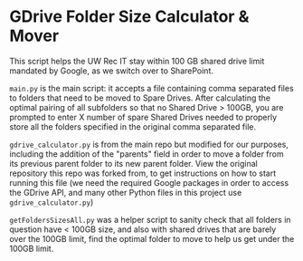 # GDrive Folder Size Calculator & Mover

This script helps the UW Rec IT stay within 100 GB shared drive limit mandated by Google, as we switch over to SharePoint.


`main.py` is the main script: it accepts a file containing comma separated files to folders that need to be moved to Spare Drives. After calculating the optimal pairing of all subfolders so that no Shared Drive > 100GB, you are prompted to enter X number of spare Shared Drives needed to properly store all the folders specified in the original comma separated file.

`gdrive_calculator.py` is from the main repo but modified for our purposes, including the addition of the "parents" field in order to move a folder from its previous parent folder to its new parent folder. View the original repository this repo was forked from, to get instructions on how to start running this file (we need the required Google packages in order to access the GDrive API, and many other Python files in this project use `gdrive_calculator.py`)

`getFoldersSizesAll.py` was a helper script to sanity check that all folders in question have < 100GB size, and also with shared drives that are barely over the 100GB limit, find the optimal folder to move to help us get under the 100GB limit.

